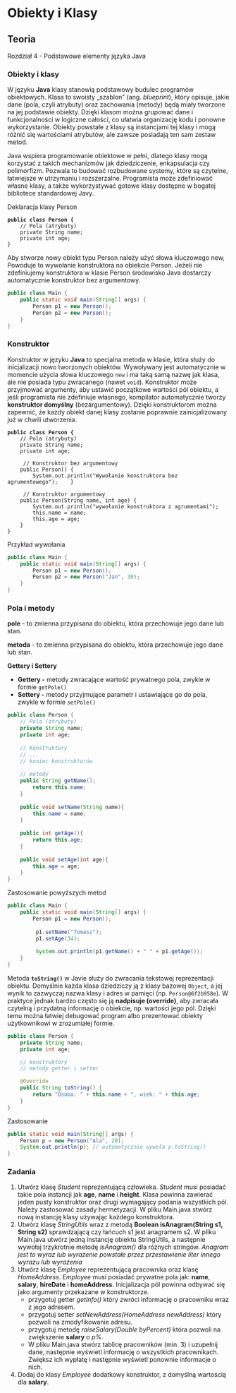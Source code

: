 # Obiekty i Klasy

## Teoria

Rozdział 4 - Podstawowe elementy języka Java

### Obiekty i klasy

W języku **Java** klasy stanowią podstawowy budulec programów obiektowych. Klasa to swoisty „szablon” (ang. _blueprint_), który opisuje, jakie dane (pola, czyli atrybuty) oraz zachowania (metody) będą miały tworzone na jej podstawie obiekty. Dzięki klasom można grupować dane i funkcjonalności w logiczne całości, co ułatwia organizację kodu i ponowne wykorzystanie. Obiekty powstałe z klasy są instancjami tej klasy i mogą różnić się wartościami atrybutów, ale zawsze posiadają ten sam zestaw metod.

Java wspiera programowanie obiektowe w pełni, dlatego klasy mogą korzystać z takich mechanizmów jak dziedziczenie, enkapsulacja czy polimorfizm. Pozwala to budować rozbudowane systemy, które są czytelne, łatwiejsze w utrzymaniu i rozszerzalne. Programista może zdefiniować własne klasy, a także wykorzystywać gotowe klasy dostępne w bogatej bibliotece standardowej Javy.

Deklaracja klasy Person

<pre class="language-java"><code class="lang-java"><strong>public class Person {
</strong>    // Pola (atrybuty)
    private String name;
    private int age;
}
</code></pre>

Aby stworze nowy obiekt typu Person należy użyć słowa kluczowego new, Powoduje to wywołanie konstruktora na obiekcie Person. Jeżeli nie zdefiniujemy konstruktora w klasie Person środowisko Java dostarczy automatycznie konstruktor bez argumentowy.

```java
public class Main {
    public static void main(String[] args) {
        Person p1 = new Person();
        Person p2 = new Person();
    }
}
```

### **Konstruktor**

Konstruktor w języku **Java** to specjalna metoda w klasie, która służy do inicjalizacji nowo tworzonych obiektów. Wywoływany jest automatycznie w momencie użycia słowa kluczowego `new` i ma taką samą nazwę jak klasa, ale nie posiada typu zwracanego (nawet `void`). Konstruktor może przyjmować argumenty, aby ustawić początkowe wartości pól obiektu, a jeśli programista nie zdefiniuje własnego, kompilator automatycznie tworzy **konstruktor domyślny** (bezargumentowy). Dzięki konstruktorom można zapewnić, że każdy obiekt danej klasy zostanie poprawnie zainicjalizowany już w chwili utworzenia.

<pre class="language-java"><code class="lang-java"><strong>public class Person {
</strong>    // Pola (atrybuty)
    private String name;
    private int age;
    
     // Konstruktor bez argumentowy
    public Person() {
        System.out.println("Wywołanie konstruktora bez agrumentowego");    }
    
     // Konstruktor argumentowy
    public Person(String name, int age) {
        System.out.println("wywołanie konstruktora z agrumentami");
        this.name = name;
        this.age = age;
    }
}
</code></pre>

Przykład wywołania

```java
public class Main {
    public static void main(String[] args) {
        Person p1 = new Person();
        Person p2 = new Person("Jan", 30);
    }
}
```

### Pola i metody

**pole** - to zmienna przypisana do obiektu, która przechowuje jego dane lub stan.

**metoda** - to zmienna przypisana do obiektu, która przechowuje jego dane lub stan.

**Gettery i Settery**

* **Gettery -** metody zwracające wartość prywatnego pola, zwykle w formie `getPole()`
* **Settery -** metody przyjmujące parametr i ustawiające go do pola, zwykle w formie `setPole()`

```java
public class Person {
    // Pola (atrybuty)
    private String name;
    private int age;
    
    // Konstruktory
    // ...
    // koniec konstruktorów
    
    // metody
    public String getName();
        return this.name;
    }
    
    public void setName(String name){
        this.name = name;
    }
    
    public int getAge(){
        return this.age;
    }
    
    public void setAge(int age){
        this.age = age;
    }
}
```

Zastosowanie powyższych metod

```java
public class Main {
    public static void main(String[] args) {
        Person p1 = new Person();
 
         p1.setName("Tomasz");
         p1.setAge(34);
         
         System.out.println(p1.getName() + " " + p1.getAge());       
    }
}
```

Metoda **`toString()`** w Javie służy do zwracania tekstowej reprezentacji obiektu. Domyślnie każda klasa dziedziczy ją z klasy bazowej `Object`, a jej wynik to zazwyczaj nazwa klasy i adres w pamięci (np. `Person@6f2b958e`). W praktyce jednak bardzo często się ją **nadpisuje (override)**, aby zwracała czytelną i przydatną informację o obiekcie, np. wartości jego pól. Dzięki temu można łatwiej debugować program albo prezentować obiekty użytkownikowi w zrozumiałej formie.

```java
public class Person {
    private String name;
    private int age;

    // konstruktory
    // metody getter i setter

    @Override
    public String toString() {
        return "Osoba: " + this.name + ", wiek: " + this.age;
    }
}
```

Zastosowanie

```java
public static void main(String[] args) {
    Person p = new Person("Ala", 20);
    System.out.println(p); // automatycznie wywoła p.toString()
}
```

### Zadania

1. Utwórz klasę _Student_ reprezentującą człowieka. _Student_ musi posiadać takie pola instancji jak **age**, **name** i **height**. Klasa powinna zawierać jeden pusty konstruktor oraz drugi wymagający podania wszystkich pól. Należy zastosować zasady hermetyzacji. W pliku Main.java stwórz nową instancję klasy używając każdego konstruktora.
2. Utwórz klasę _StringUtils_ wraz z metodą **Boolean isAnagram(String s1, String s2)** sprawdzającą czy łańcuch s1 jest anagramem s2. W pliku Main.java utwórz jedną instancję obiektu StringUtils, a następnie wywołaj trzykrotnie metodę _isAnagram()_ dla różnych stringów. _Anagram jest to wyraz lub wyrażenie powstałe przez przestawienie liter innego wyrazu lub wyrażenia_
3. Utwórz klasę _Employee_ reprezentującą pracownika oraz klasę _HomeAddress_. _Employee_ musi posiadać prywatne pola jak: **name**, **salary**, **hireDate** i **homeAddress**. Inicjalizacja pól powinna odbywać się jako argumenty przekazane w konstruktorze.
   * przygotuj getter _getInfo()_ który zwróci informację o pracowniku wraz z jego adresem.
   * przygotuj setter _setNewAddress(HomeAddress newAddress)_ który pozwoli na zmodyfikowanie adresu.
   * przygotuj metodę _raiseSalary(Double byPercent)_ która pozwoli na zwiększenie **salary** o _p%_.
   * W pliku Main.java stwórz tablicę pracowników (min. 3) i uzupełnij dane, następnie wyświetl informację o wszystkich pracownikach. Zwiększ ich wypłatę i następnie wyświetl ponownie informacje o nich.
4. Dodaj do klasy _Employee_ dodatkowy konstruktor, z domyślną wartością dla **salary**.&#x20;
